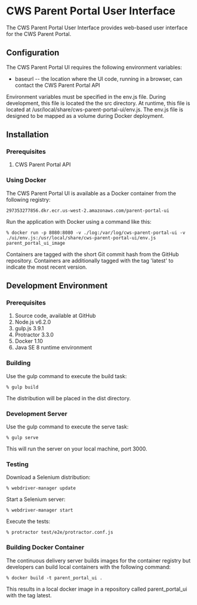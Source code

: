 # CWS Parent Portal User Interface

The CWS Parent Portal User Interface provides web-based user interface for the CWS Parent Portal.

## Configuration

The CWS Parent Portal UI requires the following environment variables:

- baseurl -- the location where the UI code, running in a browser, can contact the CWS Parent Portal API

Environment variables must be specified in the env.js file. During development, this file is located the the src
directory. At runtime, this file is located at /usr/local/share/cws-parent-portal-ui/env.js. The env.js file is
designed to be mapped as a volume during Docker deployment.

## Installation

### Prerequisites

1. CWS Parent Portal API

### Using Docker

The CWS Parent Portal UI is available as a Docker container from the following registry:

    297353277856.dkr.ecr.us-west-2.amazonaws.com/parent-portal-ui

Run the application with Docker using a command like this:

    % docker run -p 8080:8080 -v ./log:/var/log/cws-parent-portal-ui -v ./ui/env.js:/usr/local/share/cws-parent-portal-ui/env.js parent_portal_ui_image

Containers are tagged with the short Git commit hash from the GitHub repository. Containers are additionally tagged
with the tag 'latest' to indicate the most recent version.

## Development Environment

### Prerequisites

1. Source code, available at GitHub
1. Node.js v6.2.0
1. gulp.js 3.9.1
1. Protractor 3.3.0
1. Docker 1.10
1. Java SE 8 runtime environment

### Building

Use the gulp command to execute the build task:

    % gulp build

The distribution will be placed in the dist directory.

### Development Server

Use the gulp command to execute the serve task:

    % gulp serve

This will run the server on your local machine, port 3000.

### Testing

Download a Selenium distribution:

    % webdriver-manager update

Start a Selenium server:

    % webdriver-manager start

Execute the tests:

    % protractor test/e2e/protractor.conf.js

### Building Docker Container

The continuous delivery server builds images for the container registry but developers can build local containers with
the following command:

    % docker build -t parent_portal_ui .

This results in a local docker image in a repository called parent_portal_ui with the tag latest.
